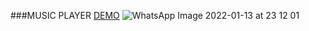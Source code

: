 ###MUSIC PLAYER
[DEMO](https://shivangguptax.github.io/MusicPlayer/)
![WhatsApp Image 2022-01-13 at 23 12 01](https://user-images.githubusercontent.com/86548591/149381529-0edf3df1-8f18-47cc-9e3a-0661e3f14087.jpeg)
